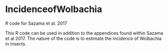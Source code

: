 # IncidenceofWolbachia
R code for Sazama et al. 2017

This R code can be used in addition to the appendices found within Sazama et al 2017. The nature of the code is to estimate the incidence of Wolbachia in insects.
